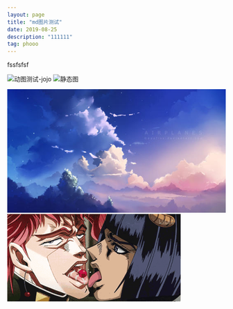 ```yaml
---
layout: page
title: "md图片测试"
date: 2019-08-25 
description: "111111"
tag: phooo
---
```


fssfsfsf

![动图测试-jojo](https://gimg2.baidu.com/image_search/src=http%3A%2F%2Fc-ssl.duitang.com%2Fuploads%2Fitem%2F201908%2F01%2F20190801020932_Y2Fmy.thumb.700_0.gif&refer=http%3A%2F%2Fc-ssl.duitang.com&app=2002&size=f9999,10000&q=a80&n=0&g=0n&fmt=jpeg?sec=1616426396&t=d2d3975f573115749ced40c97b8b2651)
![静态图](https://th.bing.com/th/id/Rc6858175b74bf7a7738fdc3ba1f58337?rik=7nqFpvFCwDj3sg&riu=http%3a%2f%2f5b0988e595225.cdn.sohucs.com%2fimages%2f20180424%2f736df2eebfae4c1d97a47c938a0b60da.png&ehk=AKzxi022iT0wQeN4gxeuneNaMikLA%2bkQw%2bqY3h8ofb4%3d&risl=&pid=ImgRaw)

![github本地图1](/photo/1.jpg)
![github本地图2](/photo/2.gif)